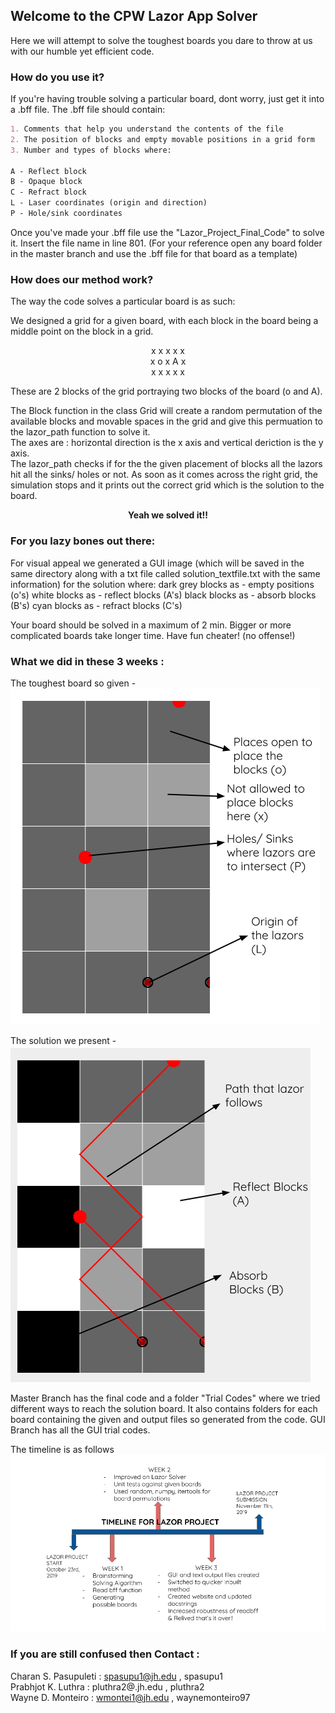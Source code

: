 ## Welcome to the CPW Lazor App Solver

Here we will attempt to solve the toughest boards you dare to throw at us with our humble yet efficient code.



### How do you use it?

If you're having trouble solving a particular board, dont worry, just get it into a .bff file. 
The .bff file should contain:
```markdown
1. Comments that help you understand the contents of the file
2. The position of blocks and empty movable positions in a grid form
3. Number and types of blocks where:

A - Reflect block 
B - Opaque block
C - Refract block
L - Laser coordinates (origin and direction) 
P - Hole/sink coordinates
```
Once you've made your .bff file use the "Lazor_Project_Final_Code" to solve it. Insert the file name in line 801.
(For your reference open any board folder in the master branch and use the .bff file for that board as a template)


### How does our method work?

The way the code solves a particular board is as such:

We designed a grid for a given board, with each block in the board being a middle point on the block in a grid. 
<p align="center">
x x x x x <br>
x o x A x<br>
x x x x x<br>
</p>
These are 2 blocks of the grid portraying two blocks of the board (o and A).


The Block function in the class Grid will create a random permutation of the available blocks and movable spaces in the grid and give this permuation to the lazor_path function to solve it. 
<br>
The axes are : horizontal direction is the x axis and vertical deriction is the y axis. 
<br>
The lazor_path checks if for the the given placement of blocks all the lazors hit all the sinks/ holes or not. As soon as it comes across the right grid, the simulation stops and it prints out the correct grid which is the solution to the board.

<p align="center">
   <strong> Yeah we solved it!! </strong>
 </p>


### For you lazy bones out there:

For visual appeal we generated a GUI image (which will be saved in the same directory along with a txt file called solution_textfile.txt with the same information) for the solution where: dark grey blocks as - empty positions (o's) white blocks as - reflect blocks (A's) black blocks as - absorb blocks (B's) cyan blocks as - refract blocks (C's)

Your board should be solved in a maximum of 2 min. Bigger or more complicated boards take longer time. Have fun cheater! (no offense!)

### What we did in these 3 weeks : 

The toughest board so given - <br>
![alt test](Original_board_GP.png)

The solution we present - <br>
![alt test](Solution_board_GP.png)

Master Branch has the final code and a folder "Trial Codes" where we tried different ways to reach the solution board. It also contains folders for each board containing the given and output files so generated from the code. GUI Branch has all the GUI trial codes.

The timeline is as follows 
![alt test](Lazor_Project_TimeLine.png)
### If you are still confused then Contact :

Charan S. Pasupuleti : spasupu1@jh.edu ,  spasupu1 <br>
Prabhjot K. Luthra : pluthra2@.jh.edu , pluthra2 <br>
Wayne D. Monteiro : wmontei1@jh.edu , waynemonteiro97
